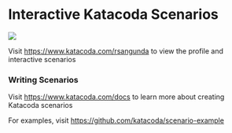 # Interactive Katacoda Scenarios

[![](http://shields.katacoda.com/katacoda/rsangunda/count.svg)](https://www.katacoda.com/rsangunda "Get your profile on Katacoda.com")

Visit https://www.katacoda.com/rsangunda to view the profile and interactive scenarios

### Writing Scenarios
Visit https://www.katacoda.com/docs to learn more about creating Katacoda scenarios

For examples, visit https://github.com/katacoda/scenario-example
